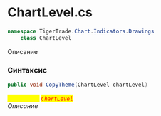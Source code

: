 
# ChartLevel.cs
```csharp
namespace TigerTrade.Chart.Indicators.Drawings  
    class ChartLevel
```

Описание

### Синтаксис
```csharp
public void CopyTheme(ChartLevel chartLevel)
```

<mark style="color:yellow;">`chartLevel`</mark> <mark style="color:red;">*`ChartLevel`*</mark>  
 *Описание*  
  

                    
                    